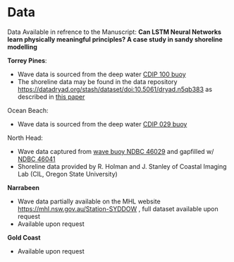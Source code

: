 # Data

Data Available in refrence to the Manuscript: **Can LSTM Neural Networks learn physically meaningful principles? A case study in sandy shoreline modelling**

**Torrey Pines**:
  - Wave data is sourced from the deep water [CDIP 100 buoy](https://cdip.ucsd.edu/m/products/?stn=100p1&param=waveHs)
  - The shoreline data may be found in the data repository https://datadryad.org/stash/dataset/doi:10.5061/dryad.n5qb383 as described in [this paper](https://www.nature.com/articles/s41597-019-0167-6)
  
Ocean Beach:
  - Wave data is sourced from the deep water [CDIP 029 buoy](https://cdip.ucsd.edu/m/products/?stn=029p1)

North Head:
   
  - Wave data captured from [wave buoy NDBC 46029](https://www.ndbc.noaa.gov/station_page.php?station=46029) and gapfilled w/ [NDBC 46041](https://www.ndbc.noaa.gov/station_page.php?station=46041)
  - Shoreline data provided by R. Holman and J. Stanley of Coastal Imaging Lab (CIL, Oregon State University)

**Narrabeen**
  - Wave data partially available on the MHL website https://mhl.nsw.gov.au/Station-SYDDOW , full dataset available upon request
  - Available upon request
  
**Gold Coast**
  - Available upon request
    

